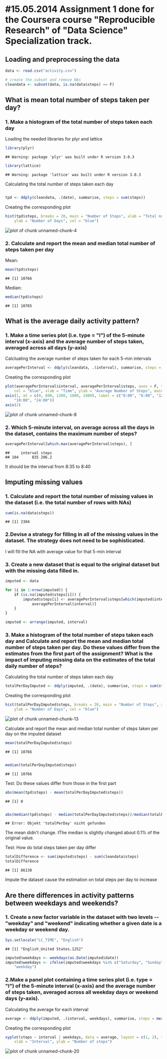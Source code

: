 #15.05.2014 Assignment 1 done for the Coursera course "Reproducible Research" of "Data Science" Specialization track.
========================================================
## Loading and preprocessing the data

```r
data <- read.csv("activity.csv")

# create the subset and remove NAs
cleandata <- subset(data, is.na(data$steps) == F)
```


## What is mean total number of steps taken per day?

### 1. Make a histogram of the total number of steps taken each day
Loading the needed libraries for plyr and lattice


```r
library(plyr)
```

```
## Warning: package 'plyr' was built under R version 3.0.3
```

```r
library(lattice)
```

```
## Warning: package 'lattice' was built under R version 3.0.3
```


Calculating the total number of steps taken each day


```r

tpd <- ddply(cleandata, .(date), summarise, steps = sum(steps))
```


Creating the corresponding plot


```r
hist(tpd$steps, breaks = 20, main = "Number of Steps", xlab = "Total number of steps taken each day", 
    ylab = "Number of Days", col = "blue")
```

![plot of chunk unnamed-chunk-4](figure/unnamed-chunk-4.png) 


### 2. Calculate and report the mean and median total number of steps taken per day

Mean:

```r
mean(tpd$steps)
```

```
## [1] 10766
```


Median:

```r
median(tpd$steps)
```

```
## [1] 10765
```


## What is the average daily activity pattern?

### 1. Make a time series plot (i.e. type = "l") of the 5-minute interval (x-axis) and the average number of steps taken, averaged across all days (y-axis)

Calcluating the average number of steps taken for each 5-min intervals

```r
averagePerInterval <- ddply(cleandata, .(interval), summarise, steps = mean(steps))
```


Creating the corresponding plot


```r
plot(averagePerInterval$interval, averagePerInterval$steps, axes = F, type = "l", 
    col = "blue", xlab = "Time", ylab = "Average Number of Steps", main = "Average Daily Activity Pattern")
axis(1, at = c(0, 600, 1200, 1800, 2400), label = c("0:00", "6:00", "12:00", 
    "18:00", "24:00"))
axis(2)
```

![plot of chunk unnamed-chunk-8](figure/unnamed-chunk-8.png) 


### 2. Which 5-minute interval, on average across all the days in the dataset, contains the maximum number of steps?


```r
averagePerInterval[which.max(averagePerInterval$steps), ]
```

```
##     interval steps
## 104      835 206.2
```


It should be the interval from 8:35 to 8:40

## Imputing missing values

### 1. Calculate and report the total number of missing values in the dataset (i.e. the total number of rows with NAs)

```r
sum(is.na(data$steps))
```

```
## [1] 2304
```


### 2.Devise a strategy for filling in all of the missing values in the dataset. The strategy does not need to be sophisticated.

I will fill the NA with average value for that 5-min interval

### 3. Create a new dataset that is equal to the original dataset but with the missing data filled in.


```r
imputed <- data

for (i in 1:nrow(imputed)) {
    if (is.na(imputed$steps[i])) {
        imputed$steps[i] <- averagePerInterval$steps[which(imputed$interval[i] == 
            averagePerInterval$interval)]
    }
}

imputed <- arrange(imputed, interval)
```


### 3. Make a histogram of the total number of steps taken each day and Calculate and report the mean and median total number of steps taken per day. Do these values differ from the estimates from the first part of the assignment? What is the impact of imputing missing data on the estimates of the total daily number of steps?

Calculating the total number of steps taken each day

```r
totalPerDayImputed <- ddply(imputed, .(date), summarise, steps = sum(steps))
```


Creating the corresponding plot

```r
hist(totalPerDayImputed$steps, breaks = 20, main = "Number of Steps", xlab = "Total number of steps taken each day", 
    ylab = "Number of Days", col = "blue")
```

![plot of chunk unnamed-chunk-13](figure/unnamed-chunk-13.png) 


Calculate and report the mean and median total number of steps taken per day on the imputed dataset

```r
mean(totalPerDayImputed$steps)
```

```
## [1] 10766
```



```r

median(totalPerDayImputed$steps)
```

```
## [1] 10766
```


Test: Do these values differ from those in the first part

```r
abs(mean(tpd$steps) - mean(totalPerDayImputed$steps))
```

```
## [1] 0
```

```r

abs(median(tpd$steps) - median(totalPerDayImputed$steps))/median(totalPerDay$steps)
```

```
## Error: Objekt 'totalPerDay' nicht gefunden
```


The mean didn't change. tThe median is slightly changed about 0.1% of the original value.

Test: How do total steps taken per day differ


```r
totalDifference <- sum(imputed$steps) - sum(cleandata$steps)
totalDifference
```

```
## [1] 86130
```


Impute the dataset cause the estimation on total steps per day to increase

## Are there differences in activity patterns between weekdays and weekends?

### 1. Create a new factor variable in the dataset with two levels -- "weekday" and "weekend" indicating whether a given date is a weekday or weekend day.


```r
Sys.setlocale("LC_TIME", "English")
```

```
## [1] "English_United States.1252"
```

```r
imputed$weekdays <- weekdays(as.Date(imputed$date))
imputed$weekdays <- ifelse(imputed$weekdays %in% c("Saturday", "Sunday"), "weekend", 
    "weekday")
```


### 2.Make a panel plot containing a time series plot (i.e. type = "l") of the 5-minute interval (x-axis) and the average number of steps taken, averaged across all weekday days or weekend days (y-axis).

Calculating the average for each interval

```r
average <- ddply(imputed, .(interval, weekdays), summarise, steps = mean(steps))
```


Creating the corresponding plot


```r
xyplot(steps ~ interval | weekdays, data = average, layout = c(1, 2), type = "l", 
    xlab = "Interval", ylab = "Number of steps")
```

![plot of chunk unnamed-chunk-20](figure/unnamed-chunk-20.png) 

